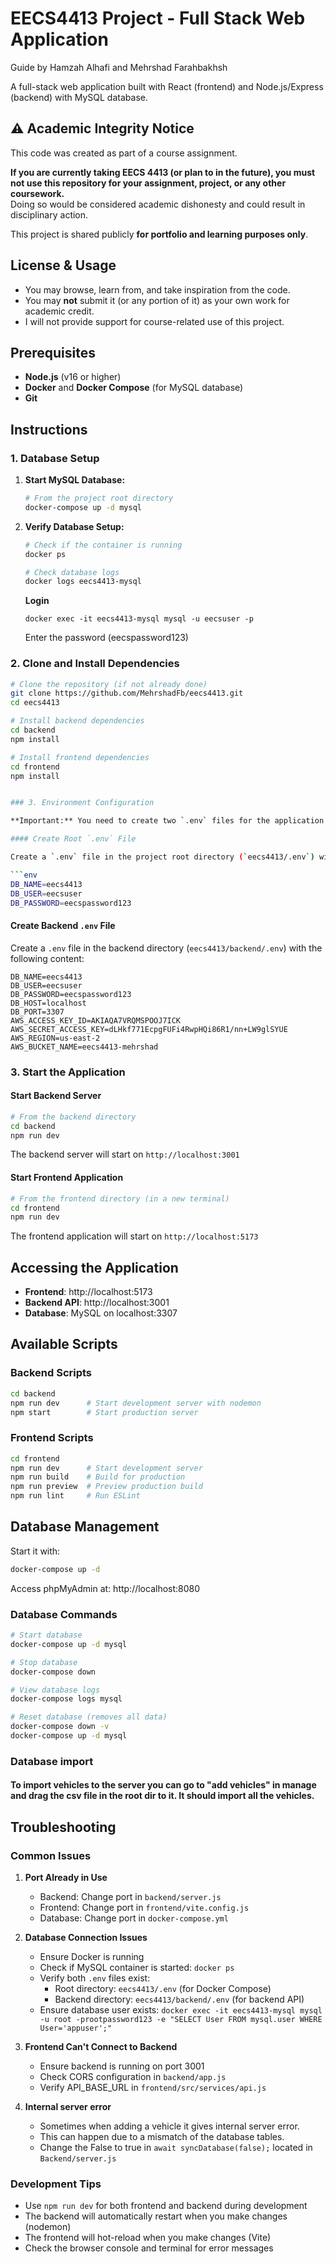 # EECS4413 Project - Full Stack Web Application
Guide by Hamzah Alhafi and Mehrshad Farahbakhsh

A full-stack web application built with React (frontend) and Node.js/Express (backend) with MySQL database.

## ⚠️ Academic Integrity Notice

This code was created as part of a course assignment.

**If you are currently taking EECS 4413 (or plan to in the future), you must not use this repository for your assignment, project, or any other coursework.**  
Doing so would be considered academic dishonesty and could result in disciplinary action.

This project is shared publicly **for portfolio and learning purposes only**.

## License & Usage

- You may browse, learn from, and take inspiration from the code.  
- You may **not** submit it (or any portion of it) as your own work for academic credit.  
- I will not provide support for course-related use of this project.

## Prerequisites

- **Node.js** (v16 or higher)
- **Docker** and **Docker Compose** (for MySQL database)
- **Git**

## Instructions

### 1. Database Setup

1. **Start MySQL Database:**
   ```bash
   # From the project root directory
   docker-compose up -d mysql
   ```

2. **Verify Database Setup:**
   ```bash
   # Check if the container is running
   docker ps
   
   # Check database logs
   docker logs eecs4413-mysql
   ```

   **Login**
   ```
   docker exec -it eecs4413-mysql mysql -u eecsuser -p
   ```
   Enter the password (eecspassword123)

### 2. Clone and Install Dependencies

```bash
# Clone the repository (if not already done)
git clone https://github.com/MehrshadFb/eecs4413.git
cd eecs4413

# Install backend dependencies
cd backend
npm install

# Install frontend dependencies
cd frontend
npm install


### 3. Environment Configuration

**Important:** You need to create two `.env` files for the application to work properly.

#### Create Root `.env` File

Create a `.env` file in the project root directory (`eecs4413/.env`) with the following content:

```env
DB_NAME=eecs4413
DB_USER=eecsuser
DB_PASSWORD=eecspassword123
```

#### Create Backend `.env` File

Create a `.env` file in the backend directory (`eecs4413/backend/.env`) with the following content:

```env
DB_NAME=eecs4413
DB_USER=eecsuser
DB_PASSWORD=eecspassword123
DB_HOST=localhost
DB_PORT=3307
AWS_ACCESS_KEY_ID=AKIAQA7VRQMSPOOJ7ICK
AWS_SECRET_ACCESS_KEY=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
AWS_REGION=us-east-2
AWS_BUCKET_NAME=eecs4413-mehrshad
```

### 3. Start the Application

#### Start Backend Server

```bash
# From the backend directory
cd backend
npm run dev
```

The backend server will start on `http://localhost:3001`

#### Start Frontend Application

```bash
# From the frontend directory (in a new terminal)
cd frontend
npm run dev
```

The frontend application will start on `http://localhost:5173`

## Accessing the Application

- **Frontend**: http://localhost:5173
- **Backend API**: http://localhost:3001
- **Database**: MySQL on localhost:3307

## Available Scripts

### Backend Scripts
```bash
cd backend
npm run dev      # Start development server with nodemon
npm start        # Start production server
```

### Frontend Scripts
```bash
cd frontend
npm run dev      # Start development server
npm run build    # Build for production
npm run preview  # Preview production build
npm run lint     # Run ESLint
```

## Database Management


Start it with:
```bash
docker-compose up -d
```

Access phpMyAdmin at: http://localhost:8080

### Database Commands

```bash
# Start database
docker-compose up -d mysql

# Stop database
docker-compose down

# View database logs
docker-compose logs mysql

# Reset database (removes all data)
docker-compose down -v
docker-compose up -d mysql
```

### Database import

#### To import vehicles to the server you can go to "add vehicles" in manage and drag the csv file in the root dir to it. It should import all the vehicles.

## Troubleshooting

### Common Issues

1. **Port Already in Use**
   - Backend: Change port in `backend/server.js`
   - Frontend: Change port in `frontend/vite.config.js`
   - Database: Change port in `docker-compose.yml`

2. **Database Connection Issues**
   - Ensure Docker is running
   - Check if MySQL container is started: `docker ps`
   - Verify both `.env` files exist:
     - Root directory: `eecs4413/.env` (for Docker Compose)
     - Backend directory: `eecs4413/backend/.env` (for backend API)
   - Ensure database user exists: `docker exec -it eecs4413-mysql mysql -u root -prootpassword123 -e "SELECT User FROM mysql.user WHERE User='appuser';"`

3. **Frontend Can't Connect to Backend**
   - Ensure backend is running on port 3001
   - Check CORS configuration in `backend/app.js`
   - Verify API_BASE_URL in `frontend/src/services/api.js`
  
4. **Internal server error**
   - Sometimes when adding a vehicle it gives internal server error.
   - This can happen due to a mismatch of the database tables. 
   - Change the False to true in `await syncDatabase(false);` located in `Backend/server.js`


### Development Tips

- Use `npm run dev` for both frontend and backend during development
- The backend will automatically restart when you make changes (nodemon)
- The frontend will hot-reload when you make changes (Vite)
- Check the browser console and terminal for error messages
